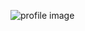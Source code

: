 ![profile image](https://avatars1.githubusercontent.com/u/31360785?s=400&u=edd0e5b83f253497539cee1068f5a2b341e28074&v=4)
